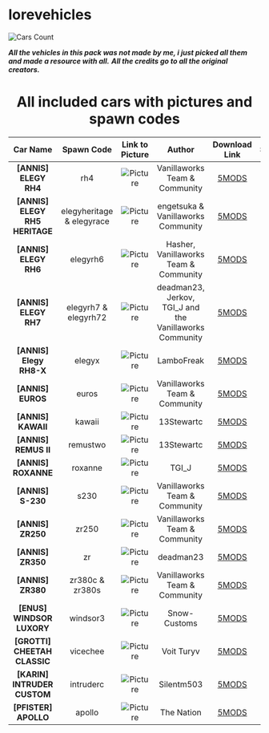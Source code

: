 # lorevehicles

![Cars Count](https://img.shields.io/badge/Cars%20Count-40-brightgreen?style=for-the-badge)

***All the vehicles in this pack was not made by me, i just picked all them and made a resource with all.***
***All the credits go to all the original creators.***

<center><h1>All included cars with pictures and spawn codes</h1></center>

| Car Name | Spawn Code  | Link to Picture | Author | Download Link | Status |
| :-: | :-: | :-: | :-: | :-: | :-: |
| **[ANNIS] ELEGY RH4** | rh4 | ![Picture](https://img.gta5-mods.com/q95/images/annis-elegy-rh4-add-on-tuning-liveries-sounds/91bdd7-0-min.png) | Vanillaworks Team & Community | [5MODS](https://www.gta5-mods.com/vehicles/annis-elegy-rh4-add-on-tuning-liveries-sounds) | ✔️ |
| **[ANNIS] ELEGY RH5 HERITAGE** | elegyheritage & elegyrace | ![Picture](https://img.gta5-mods.com/q95/images/annis-elegy-rh5-heritage-edition-touring-add-on-lods-tuning-liveries/e0c3b9-271590_20230212144440_1.jpg) | engetsuka & Vanillaworks Community | [5MODS](https://www.gta5-mods.com/vehicles/annis-elegy-rh5-heritage-edition-touring-add-on-lods-tuning-liveries) | ✔️ |
| **[ANNIS] ELEGY RH6** | elegyrh6 | ![Picture](https://img.gta5-mods.com/q95/images/annis-elegy-rh6-add-on-tuning-liveries-sounds/ddca3a-1.jpg) | Hasher, Vanillaworks Team & Community | [5MODS](https://www.gta5-mods.com/vehicles/annis-elegy-rh6-add-on-tuning-liveries-sounds) | ✔️ |
| **[ANNIS] ELEGY RH7** | elegyrh7 & elegyrh72 | ![Picture](https://img.gta5-mods.com/q95/images/annis-elegy-rh-7-addon-tuning-liveries-sounds-rhd-deadman23-jerkov-tgi_j-and-the-vanillaworks-community/8ae2c4-RH7took8minutes-min.png) | deadman23, Jerkov, TGI_J and the Vanillaworks Community | [5MODS](https://www.gta5-mods.com/vehicles/annis-elegy-rh-7-addon-tuning-liveries-sounds-rhd-deadman23-jerkov-tgi_j-and-the-vanillaworks-community) | ✔️ |
| **[ANNIS] Elegy RH8-X** | elegyx | ![Picture](https://img.gta5-mods.com/q95/images/annis-elegy-rh8-x-add-on-sounds/8d18b1-elegyx_1080.png) | LamboFreak | [5MODS](https://www.gta5-mods.com/vehicles/annis-elegy-rh8-x-add-on-sounds) | ✔️ |
| **[ANNIS] EUROS** | euros | ![Picture](https://img.gta5-mods.com/q95/images/annis-euros-add-on-tuning-liveries/c856de-0.png) | Vanillaworks Team & Community | [5MODS](https://www.gta5-mods.com/vehicles/annis-euros-add-on-tuning-liveries#comments_tab) | ✔️ |
| **[ANNIS] KAWAII** | kawaii | ![Picture](https://img.gta5-mods.com/q95/images/annis-kawaii-addon-replace-tuning/c226b2-stock5.jpg) | 13Stewartc | [5MODS](https://www.gta5-mods.com/vehicles/annis-kawaii-addon-replace-tuning) | ✔️ |
| **[ANNIS] REMUS II** | remustwo | ![Picture](https://img.gta5-mods.com/q95/images/annis-remus-ii-add-on-tuning-lod-s-sounds/790c31-1.jpg) | 13Stewartc | [5MODS](https://www.gta5-mods.com/vehicles/annis-remus-ii-add-on-tuning-lod-s-sounds) | ✔️ |
| **[ANNIS] ROXANNE** | roxanne | ![Picture](https://pbs.twimg.com/media/EpXIuv6XUAMDOTW?format=jpg&name=4096x4096) | TGI_J | [5MODS](https://www.gta5-mods.com/vehicles/annis-roxanne-add-on-tuning-sounds-liveries) | ✔️ |
| **[ANNIS] S-230** | s230 | ![Picture](https://img.gta5-mods.com/q95/images/annis-s-230-add-on-tuning-liveries/829785-0.png) | Vanillaworks Team & Community | [5MODS](https://www.gta5-mods.com/vehicles/annis-s-230-add-on-tuning-liveries) | ✔️ |
| **[ANNIS] ZR250** | zr250 | ![Picture](https://img.gta5-mods.com/q95/images/annis-zr-250-savestra-add-on-tuning-liveries-sounds/4e4ae6-00.png) | Vanillaworks Team & Community | [5MODS](https://www.gta5-mods.com/vehicles/annis-zr-250-savestra-add-on-tuning-liveries-sounds) | ✔️ |
| **[ANNIS] ZR350** | zr | ![Picture](https://img.gta5-mods.com/q95/images/zr350/05fa3e-ZR350.jpg) | deadman23 | [5MODS](https://www.gta5-mods.com/vehicles/zr350) | ✔️ |
| **[ANNIS] ZR380** | zr380c & zr380s | ![Picture](https://img.gta5-mods.com/q95/images/annis-zr380-pack-add-on-tuning/065801-0-min.png) | Vanillaworks Team & Community | [5MODS](https://www.gta5-mods.com/vehicles/annis-zr380-pack-add-on-tuning) | ✔️ |
| **[ENUS] WINDSOR LUXORY** | windsor3 | ![Picture](https://img.gta5-mods.com/q95/images/enus-windsor-luxory-add-on-livery-oiv-fivem/4344a5-Screenshot_42.jpg) | Snow-Customs | [5MODS](https://www.gta5-mods.com/vehicles/enus-windsor-luxory-add-on-livery-oiv-fivem) | ✔️ |
| **[GROTTI] CHEETAH CLASSIC** | vicechee | ![Picture](https://img.gta5-mods.com/q95/images/grotti-cheetah-classic-vice-city-pd/1407ed-Grand_Theft_Auto_V_Screenshot_2019.02.21_-_20.37.36.88.jpg) | Voit Turyv | [5MODS](https://www.gta5-mods.com/vehicles/grotti-cheetah-classic-vice-city-pd) | ✔️ |
| **[KARIN] INTRUDER CUSTOM** | intruderc | ![Picture](https://img.gta5-mods.com/q95/images/intruder-custom-add-on-fivem-tuning/eb17a4-int4.jpg) | Silentm503 | [5MODS](https://www.gta5-mods.com/vehicles/intruder-custom-add-on-fivem-tuning) | ✔️ |
| **[PFISTER] APOLLO** | apollo | ![Picture](https://img.gta5-mods.com/q95/images/pfister-apollo-add-on-tuning-sounds/43216a-20210425003921_1-min.png) | The Nation | [5MODS](https://www.gta5-mods.com/vehicles/pfister-apollo-add-on-tuning-sounds) | ✔️ |